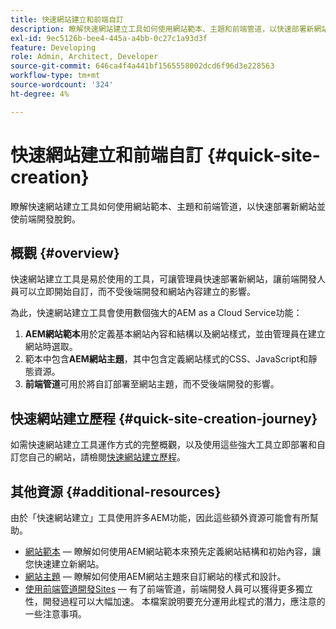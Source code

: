 ```yaml
---
title: 快速網站建立和前端自訂
description: 瞭解快速網站建立工具如何使用網站範本、主題和前端管道，以快速部署新網站並使前端開發脫鉤。
exl-id: 9ec5126b-bee4-445a-a4bb-0c27c1a93d3f
feature: Developing
role: Admin, Architect, Developer
source-git-commit: 646ca4f4a441bf1565558002dcd6f96d3e228563
workflow-type: tm+mt
source-wordcount: '324'
ht-degree: 4%

---
```


# 快速網站建立和前端自訂 {#quick-site-creation}

瞭解快速網站建立工具如何使用網站範本、主題和前端管道，以快速部署新網站並使前端開發脫鉤。

## 概觀 {#overview}

快速網站建立工具是易於使用的工具，可讓管理員快速部署新網站，讓前端開發人員可以立即開始自訂，而不受後端開發和網站內容建立的影響。

為此，快速網站建立工具會使用數個強大的AEM as a Cloud Service功能：

1. **AEM網站範本**&#x200B;用於定義基本網站內容和結構以及網站樣式，並由管理員在建立網站時選取。
1. 範本中包含&#x200B;**AEM網站主題**，其中包含定義網站樣式的CSS、JavaScript和靜態資源。
1. **前端管道**&#x200B;可用於將自訂部署至網站主題，而不受後端開發的影響。

## 快速網站建立歷程 {#quick-site-creation-journey}

如需快速網站建立工具運作方式的完整概觀，以及使用這些強大工具立即部署和自訂您自己的網站，請檢閱[快速網站建立歷程](/help/journey-sites/quick-site/overview.md)。

## 其他資源 {#additional-resources}

由於「快速網站建立」工具使用許多AEM功能，因此這些額外資源可能會有所幫助。

* [網站範本](/help/sites-cloud/administering/site-creation/site-templates.md) — 瞭解如何使用AEM網站範本來預先定義網站結構和初始內容，讓您快速建立新網站。
* [網站主題](/help/sites-cloud/administering/site-creation/site-themes.md) — 瞭解如何使用AEM網站主題來自訂網站的樣式和設計。
* [使用前端管道開發Sites](/help/implementing/developing/introduction/developing-with-front-end-pipelines.md) — 有了前端管道，前端開發人員可以獲得更多獨立性，開發過程可以大幅加速。 本檔案說明要充分運用此程式的潛力，應注意的一些注意事項。
